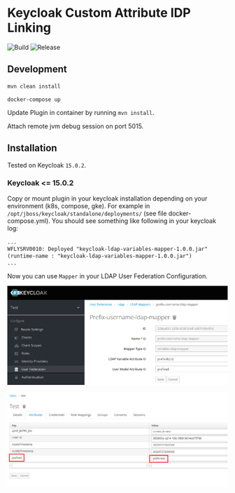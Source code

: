 # Keycloak Custom Attribute IDP Linking

![Build](https://github.com/sd-f/keycloak-ldap-variables-mapper/actions/workflows/maven-build.yml/badge.svg)
![Release](https://github.com/sd-f/keycloak-ldap-variables-mapper/actions/workflows/maven-publish.yml/badge.svg)

## Development

```shell
mvn clean install
```

```shell
docker-compose up
```

Update Plugin in container by running ```mvn install```.

Attach remote jvm debug session on port 5015.

## Installation

Tested on Keycloak `15.0.2`.

### Keycloak <= 15.0.2

Copy or mount plugin in your keycloak installation depending on your environment (k8s, compose, gke).
For example in `/opt/jboss/keycloak/standalone/deployments/` (see file docker-compose.yml). You should see something like
following in your keycloak log:

```shell
...
WFLYSRV0010: Deployed "keycloak-ldap-variables-mapper-1.0.0.jar" (runtime-name : "keycloak-ldap-variables-mapper-1.0.0.jar")
...
```

Now you can use `Mapper` in your LDAP User Federation Configuration.

![Mapper Config](doc/screen_01.png)

![Mapped Value](doc/screen_02.png)